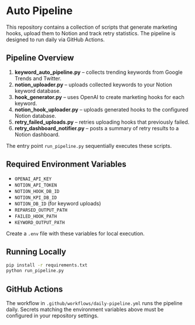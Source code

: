 # Auto Pipeline

This repository contains a collection of scripts that generate marketing hooks, upload them to Notion and track retry statistics.  The pipeline is designed to run daily via GitHub Actions.

## Pipeline Overview
1. **keyword_auto_pipeline.py** – collects trending keywords from Google Trends and Twitter.
2. **notion_uploader.py** – uploads collected keywords to your Notion keyword database.
3. **hook_generator.py** – uses OpenAI to create marketing hooks for each keyword.
4. **notion_hook_uploader.py** – uploads generated hooks to the configured Notion database.
5. **retry_failed_uploads.py** – retries uploading hooks that previously failed.
6. **retry_dashboard_notifier.py** – posts a summary of retry results to a Notion dashboard.

The entry point `run_pipeline.py` sequentially executes these scripts.

## Required Environment Variables
- `OPENAI_API_KEY`
- `NOTION_API_TOKEN`
- `NOTION_HOOK_DB_ID`
- `NOTION_KPI_DB_ID`
- `NOTION_DB_ID` (for keyword uploads)
- `REPARSED_OUTPUT_PATH`
- `FAILED_HOOK_PATH`
- `KEYWORD_OUTPUT_PATH`

Create a `.env` file with these variables for local execution.

## Running Locally
```bash
pip install -r requirements.txt
python run_pipeline.py
```

## GitHub Actions
The workflow in `.github/workflows/daily-pipeline.yml` runs the pipeline daily. Secrets matching the environment variables above must be configured in your repository settings.
